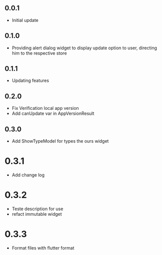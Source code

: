## 0.0.1

* Initial update

## 0.1.0 

* Providing alert dialog widget to display update option to user, directing him to the respective store

## 0.1.1

* Updating features

## 0.2.0

* Fix Verification local app version
* Add canUpdate var in AppVersionResult

## 0.3.0

* Add ShowTypeModel for types the ours widget

# 0.3.1

* Add change log

# 0.3.2

* Teste description for use
* refact immutable widget

# 0.3.3

* Format files with flutter format 
